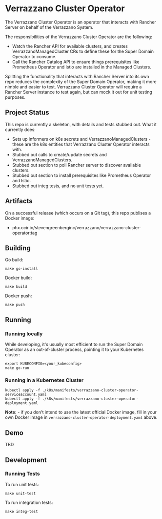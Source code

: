 
# Verrazzano Cluster Operator

The Verrazzano Cluster Operator is an operator that interacts with Rancher Server on behalf of the Verrazzano System.

The responsibilities of the Verrazzano Cluster Operator are the following:
- Watch the Rancher API for available clusters, and creates VerrazzanoManagedCluster CRs to define these for the Super Domain Operator to consume.
- Call the Rancher Catalog API to ensure things prerequisites like Prometheus Operator and Istio are installed in the Managed Clusters.

Splitting the functionality that interacts with Rancher Server into its own repo reduces the complexity of the Super Domain Operator,
making it more nimble and easier to test.  Verrazzano Cluster Operator will require a Rancher Server instance to test again, but can
mock it out for unit testing purposes.

## Project Status

This repo is currently a skeleton, with details and tests stubbed out.  What it currently does:
- Sets up informers on k8s secrets and VerrazzanoManagedClusters - these are the k8s entities that Verrazzano Cluster Operator interacts with.
- Stubbed out calls to create/update secrets and VerrazzanoManagedClusters.
- Stubbed out section to poll Rancher server to discover available clusters.
- Stubbed out section to install prerequisites like Prometheus Operator and Istio.
- Stubbed out integ tests, and no unit tests yet.

## Artifacts

On a successful release (which occurs on a Git tag), this repo publises a Docker image:
- phx.ocir.io/stevengreenberginc/verrazzano/verrazzano-cluster-operator:tag

## Building

Go build:
```
make go-install
```

Docker build:
```
make build
```

Docker push:
```
make push
```

## Running

### Running locally

While developing, it's usually most efficient to run the Super Domain Operator as an out-of-cluster process,
pointing it to your Kubernetes cluster:

```
export KUBECONFIG=<your_kubeconfig>
make go-run
```

### Running in a Kubernetes Cluster

```
kubectl apply -f ./k8s/manifests/verrazzano-cluster-operator-serviceaccount.yaml
kubectl apply -f ./k8s/manifests/verrazzano-cluster-operator-deployment.yaml
```

**Note:** - if you don't intend to use the latest official Docker image, fill in your own Docker image in
`verrazzano-cluster-operator-deployment.yaml` above.

## Demo

TBD

## Development

### Running Tests

To run unit tests:

```
make unit-test
```

To run integration tests:

```
make integ-test
```
